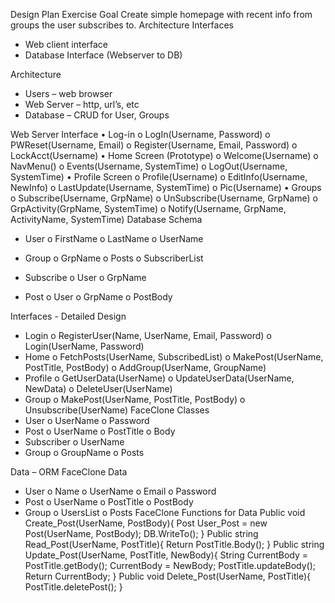 
Design Plan Exercise
Goal
Create simple homepage with recent info from groups the user subscribes to.
Architecture
Interfaces
-	Web client interface
-	Database Interface (Webserver to DB)

Architecture
- Users – web browser
- Web Server – http, url’s, etc
- Database – CRUD for User, Groups

Web Server Interface
•	Log-in 
o	LogIn(Username, Password)
o	PWReset(Username, Email)
o	Register(Username, Email, Password)
o	LockAcct(Username)
•	Home Screen (Prototype)
o	Welcome(Username)
o	NavMenu()
o	Events(Username, SystemTime)
o	LogOut(Username, SystemTime)
•	Profile Screen
o	Profile(Username)
o	EditInfo(Username, NewInfo)
o	LastUpdate(Username, SystemTime)
o	Pic(Username)
•	Groups
o	Subscribe(Username, GrpName)
o	UnSubscribe(Username, GrpName)
o	GrpActivity(GrpName,  SystemTime)
o	Notify(Username, GrpName, ActivityName, SystemTime)
Database Schema
-	User 
o	FirstName
o	LastName
o	UserName

-	Group
o	GrpName
o	Posts
o	SubscriberList

-	Subscribe
o	User
o	GrpName

-	Post
o	User
o	GrpName
o	PostBody

Interfaces - Detailed Design
-	Login
o	RegisterUser(Name, UserName, Email, Password)
o	Login(UserName, Password)
-	Home
o	FetchPosts(UserName, SubscribedList)
o	MakePost(UserName, PostTitle, PostBody)
o	AddGroup(UserName, GroupName)
-	Profile
o	GetUserData(UserName)
o	UpdateUserData(UserName, NewData)
o	DeleteUser(UserName)
-	Group
o	MakePost(UserName, PostTitle, PostBody)
o	Unsubscribe(UserName)
FaceClone Classes
-	User
o	UserName
o	Password
-	Post
o	UserName
o	PostTitle
o	Body
-	Subscriber
o	UserName
-	Group
o	GroupName
o	Posts

Data – ORM
FaceClone Data
-	User
o	Name
o	UserName
o	Email
o	Password
-	Post
o	UserName
o	PostTitle
o	PostBody
-	Group
o	UsersList
o	Posts
FaceClone Functions for Data
Public void Create_Post(UserName, PostBody){
	Post User_Post = new Post(UserName, PostBody);
	DB.WriteTo();
}
Public string Read_Post(UserName, PostTitle){
	Return PostTitle.Body();
}
Public string Update_Post(UserName, PostTitle, NewBody){
	String CurrentBody = PostTitle.getBody();
	CurrentBody = NewBody;
	PostTitle.updateBody();
	Return CurrentBody;
}
Public void Delete_Post(UserName, PostTitle){
	PostTitle.deletePost();
}
	

